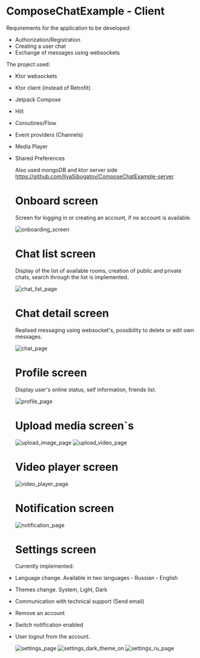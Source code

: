 # ComposeChatExample - Client

Requirements for the application to be developed:
- Authorization/Registration
- Creating a user chat
- Exchange of messages using websockets

The project used:
- Ktor websockets
- Ktor client (instead of Retrofit)
- Jetpack Compose
- Hilt
- Coroutines/Flow
- Event providers (Channels)
- Media Player
- Shared Preferences

  Also used mongoDB and ktor server side
  https://github.com/IlyaSibogatov/ComposeChatExample-server

  # Onboard screen
  Screen for logging in or creating an account, if no account is available.
  
  ![onboarding_screen](https://github.com/IlyaSibogatov/ComposeChatExample-client/assets/95710591/010ace1c-46e0-46a8-b4c1-4c7c260fd774)

  # Chat list screen
  Display of the list of available rooms, creation of public and private chats, search through the list is implemented.
  
  ![chat_list_page](https://github.com/IlyaSibogatov/ComposeChatExample-client/assets/95710591/57246da9-dd55-4387-82ac-c7bafd64f9e3)

  # Chat detail screen
  Realised messaging using websocket's, possibility to delete or edit own messages.
  
  ![chat_page](https://github.com/IlyaSibogatov/ComposeChatExample-client/assets/95710591/d1f23ab1-2db3-46d4-aeb9-1765ab4d359e)

  # Profile screen
  Display user's online status, self information, friends list.
  
  ![profile_page](https://github.com/IlyaSibogatov/ComposeChatExample-client/assets/95710591/3f44eda1-c76b-475d-9d29-67abe2b2816d)

  # Upload media screen`s

  ![upload_image_page](https://github.com/IlyaSibogatov/ComposeChatExample-client/assets/95710591/3a69cdb7-8f12-4bb6-8018-c096c34cc9eb)
  ![upload_video_page](https://github.com/IlyaSibogatov/ComposeChatExample-client/assets/95710591/2661e6f8-025c-42e2-8f68-3c26ce8e99a2)


  # Video player screen
  
  ![video_player_page](https://github.com/IlyaSibogatov/ComposeChatExample-client/assets/95710591/e4b3e783-e4d3-4a43-99db-0f43b6d7b925)


  # Notification screen
  
  ![notification_page](https://github.com/IlyaSibogatov/ComposeChatExample-client/assets/95710591/a93f44a1-5811-4995-9585-0f6e660d55e8)


  # Settings screen
  Currently implemented:
- Language change. Available in two languages - Russian - English
- Themes change. System, Light, Dark
- Communication with technical support (Send email)
- Remove an account
- Switch notification enabled
- User logout from the account.
  

  ![settings_page](https://github.com/IlyaSibogatov/ComposeChatExample-client/assets/95710591/0d211e93-6e64-4395-9060-26c9752c9a69)
  ![settings_dark_theme_on](https://github.com/IlyaSibogatov/ComposeChatExample-client/assets/95710591/a24adfb8-471a-4b5b-ac35-790154f1f0e3)
  ![settings_ru_page](https://github.com/IlyaSibogatov/ComposeChatExample-client/assets/95710591/eb18e6e9-9cc6-4fe2-a275-f2762c1475b6)
